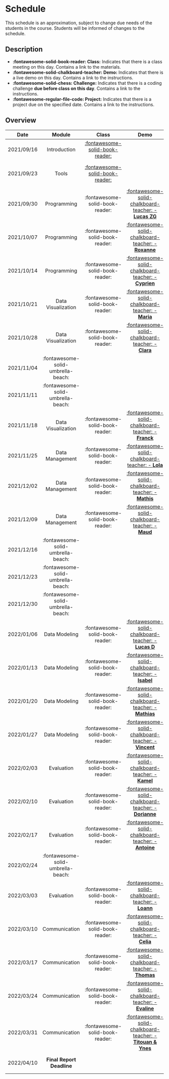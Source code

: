 # Schedule

This schedule is an approximation, subject to change due needs of the students in the course. Students will be informed of changes to the schedule.

## Description
- **:fontawesome-solid-book-reader: Class:** Indicates that there is a class meeting on this day. Contains a link to the materials.
- **:fontawesome-solid-chalkboard-teacher: Demo:** Indicates that there is a live demo on this day. Contains a link to the instructions.
- **:fontawesome-solid-chess: Challenge:** Indicates that there is a coding challenge **due before class on this day**. Contains a link to the instructions.
- **:fontawesome-regular-file-code: Project:** Indicates that there is a project due on the specified date. Contains a link to the instructions.

## Overview

| Date       | Module                             | Class                                                      | Demo                                                                                       | Deadline                                                                    |
| :-:        | :-:                                | :-:                                                        | :-:                                                                                        | :-:                                                                         |
| 2021/09/16 | Introduction                       | [:fontawesome-solid-book-reader:](modules/introduction.md) |                                                                                            |                                                                             |
| 2021/09/23 | Tools                              | [:fontawesome-solid-book-reader:](modules/tools.md)        |                                                                                            | [**:fontawesome-regular-paper-plane: Onboarding**](resources/onboarding.md) |
| 2021/09/30 | Programming                        | :fontawesome-solid-book-reader:                            | [:fontawesome-solid-chalkboard-teacher: - **Lucas ZG**](activities/participation.md)       | [**:fontawesome-solid-chess: - C1**]()    |
| 2021/10/07 | Programming                        | :fontawesome-solid-book-reader:                            | [:fontawesome-solid-chalkboard-teacher: - **Roxanne**](activities/participation.md)        |                                                                             |
| 2021/10/14 | Programming                        | :fontawesome-solid-book-reader:                            | [:fontawesome-solid-chalkboard-teacher: - **Cyprien**](activities/participation.md)        ||
| 2021/10/21 | Data Visualization                 | :fontawesome-solid-book-reader:                            | [:fontawesome-solid-chalkboard-teacher: - **Maria**](activities/participation.md)          | **:fontawesome-solid-chess: - C2**                                          |
| 2021/10/28 | Data Visualization                 | :fontawesome-solid-book-reader:                            | [:fontawesome-solid-chalkboard-teacher: - **Clara**](activities/participation.md)          |                                                                             |
| 2021/11/04 | :fontawesome-solid-umbrella-beach: |                                                            |                                                                                            |                                                                             |
| 2021/11/11 | :fontawesome-solid-umbrella-beach: |                                                            |                                                                                            |                                                                             |
| 2021/11/18 | Data Visualization                 | :fontawesome-solid-book-reader:                            | [:fontawesome-solid-chalkboard-teacher: - **Franck**](activities/participation.md)         | |
| 2021/11/25 | Data Management                    | :fontawesome-solid-book-reader:                            | [:fontawesome-solid-chalkboard-teacher: - **Lola**](activities/participation.md)           | **:fontawesome-solid-chess: - C3**                                          |
| 2021/12/02 | Data Management                    | :fontawesome-solid-book-reader:                            | [:fontawesome-solid-chalkboard-teacher: - **Mathis**](activities/participation.md)         |                                                                             |
| 2021/12/09 | Data Management                    | :fontawesome-solid-book-reader:                            | [:fontawesome-solid-chalkboard-teacher: - **Maud**](activities/participation.md)           | |
| 2021/12/16 | :fontawesome-solid-umbrella-beach: |                                                            |                                                                                            |                                                                             |
| 2021/12/23 | :fontawesome-solid-umbrella-beach: |                                                            |                                                                                            |                                                                             |
| 2021/12/30 | :fontawesome-solid-umbrella-beach: |                                                            |                                                                                            |                                                                             |
| 2022/01/06 | Data Modeling                      | :fontawesome-solid-book-reader:                            | [:fontawesome-solid-chalkboard-teacher: - **Lucas D**](activities/participation.md)        | **:fontawesome-solid-chess: - C4**                                          |
| 2022/01/13 | Data Modeling                      | :fontawesome-solid-book-reader:                            | [:fontawesome-solid-chalkboard-teacher: - **Isabel**](activities/participation.md)         |                                                                             |
| 2022/01/20 | Data Modeling                      | :fontawesome-solid-book-reader:                            | [:fontawesome-solid-chalkboard-teacher: - **Mathias**](activities/participation.md)        |                                                                             |
| 2022/01/27 | Data Modeling                      | :fontawesome-solid-book-reader:                            | [:fontawesome-solid-chalkboard-teacher: - **Vincent**](activities/participation.md)        | |
| 2022/02/03 | Evaluation                         | :fontawesome-solid-book-reader:                            | [:fontawesome-solid-chalkboard-teacher: - **Kamel**](activities/participation.md)          | **:fontawesome-solid-chess: - C5**                                          |
| 2022/02/10 | Evaluation                         | :fontawesome-solid-book-reader:                            | [:fontawesome-solid-chalkboard-teacher: - **Dorianne**](activities/participation.md)       |                                                                             |
| 2022/02/17 | Evaluation                         | :fontawesome-solid-book-reader:                            | [:fontawesome-solid-chalkboard-teacher: - **Antoine**](activities/participation.md)        |                                                                             |
| 2022/02/24 | :fontawesome-solid-umbrella-beach: |                                                            |                                                                                            |                                                                             |
| 2022/03/03 | Evaluation                         | :fontawesome-solid-book-reader:                            | [:fontawesome-solid-chalkboard-teacher: - **Loann**](activities/participation.md)          | |
| 2022/03/10 | Communication                      | :fontawesome-solid-book-reader:                            | [:fontawesome-solid-chalkboard-teacher: - **Celia**](activities/participation.md)          | **:fontawesome-solid-chess: - C6**                                          |
| 2022/03/17 | Communication                      | :fontawesome-solid-book-reader:                            | [:fontawesome-solid-chalkboard-teacher: - **Thomas**](activities/participation.md)         |                                                                             |
| 2022/03/24 | Communication                      | :fontawesome-solid-book-reader:                            | [:fontawesome-solid-chalkboard-teacher: - **Evaline**](activities/participation.md)        |                                                                             |
| 2022/03/31 | Communication                      | :fontawesome-solid-book-reader:                            | [:fontawesome-solid-chalkboard-teacher: - **Titouan & Ynes**](activities/participation.md) |                                                                             |
| 2022/04/10 | **Final Report Deadline**          |                                                            |                                                                                            | **:fontawesome-regular-file-code: Project**                                 |

